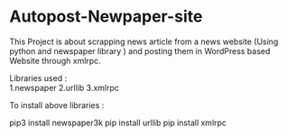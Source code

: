 # Autopost-Newpaper-site
This Project is about scrapping news article from  a news website (Using python and newspaper library ) and posting them in WordPress based Website through xmlrpc.


Libraries used :  
 1.newspaper
 2.urllib
 3.xmlrpc
 
 To install above libraries : 
 
 pip3 install newspaper3k 
 pip install urllib
 pip install xmlrpc
 
 
